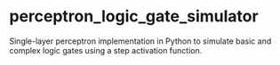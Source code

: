 # perceptron_logic_gate_simulator
Single-layer perceptron implementation in Python to simulate basic and complex logic gates using a step activation function.

